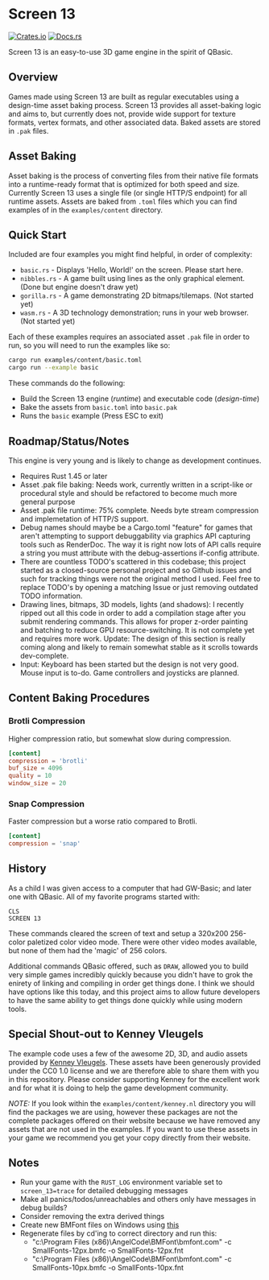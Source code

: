 # Screen 13

[![Crates.io](https://img.shields.io/crates/v/screen-13.svg)](https://crates.io/crates/screen-13)
[![Docs.rs](https://docs.rs/screen-13/badge.svg)](https://docs.rs/screen-13)

Screen 13 is an easy-to-use 3D game engine in the spirit of QBasic.

## Overview

Games made using Screen 13 are built as regular executables using a design-time asset baking process. Screen 13 provides all asset-baking logic and aims to, but currently does not, provide wide support for texture formats, vertex formats, and other associated data. Baked assets are stored in `.pak` files.

## Asset Baking

Asset baking is the process of converting files from their native file formats into a runtime-ready format that is optimized for both speed and size. Currently Screen 13 uses a single file (or single HTTP/S endpoint) for all runtime assets. Assets are baked from `.toml` files which you can find examples of in the `examples/content` directory.

## Quick Start

Included are four examples you might find helpful, in order of complexity:

- `basic.rs` - Displays 'Hello, World!' on the screen. Please start here.
- `nibbles.rs` - A game built using lines as the only graphical element. (Done but engine doesn't draw yet)
- `gorilla.rs` - A game demonstrating 2D bitmaps/tilemaps. (Not started yet)
- `wasm.rs` - A 3D technology demonstration; runs in your web browser. (Not started yet)

Each of these examples requires an associated asset `.pak` file in order to run, so you will need to run the examples like so:

```bash
cargo run examples/content/basic.toml
cargo run --example basic
```

These commands do the following:

- Build the Screen 13 engine (_runtime_) and executable code (_design-time_)
- Bake the assets from `basic.toml` into `basic.pak`
- Runs the `basic` example (Press ESC to exit)

## Roadmap/Status/Notes

This engine is very young and is likely to change as development continues.

- Requires Rust 1.45 or later
- Asset .pak file baking: Needs work, currently written in a script-like or procedural style and should be refactored to become much more general purpose
- Asset .pak file runtime: 75% complete. Needs byte stream compression and implemetation of HTTP/S support.
- Debug names should maybe be a Cargo.toml "feature" for games that aren't attempting to support debuggability via graphics API capturing tools such as RenderDoc. The way it is right now lots of API calls require a string you must attribute with the debug-assertions if-config attribute.
- There are countless TODO's scattered in this codebase; this project started as a closed-source personal project and so Github issues and such for tracking things were not the original method I used. Feel free to replace TODO's by opening a matching Issue or just removing outdated TODO information.
- Drawing lines, bitmaps, 3D models, lights (and shadows): I recently ripped out all this code in order to add a compilation stage after you submit rendering commands. This allows for proper z-order painting and batching to reduce GPU resource-switching. It is not complete yet and requires more work. Update: The design of this section is really coming along and likely to remain somewhat stable as it scrolls towards dev-complete.
- Input: Keyboard has been started but the design is not very good. Mouse input is to-do. Game controllers and joysticks are planned.

## Content Baking Procedures

### Brotli Compression

Higher compression ratio, but somewhat slow during compression.

```toml
[content]
compression = 'brotli'
buf_size = 4096
quality = 10
window_size = 20
```

### Snap Compression

Faster compression but a worse ratio compared to Brotli.

```toml
[content]
compression = 'snap'
```

## History

As a child I was given access to a computer that had GW-Basic; and later one with QBasic. All of my favorite programs started with:

```basic
CLS
SCREEN 13
```

These commands cleared the screen of text and setup a 320x200 256-color paletized color video mode. There were other video modes available, but none of them had the 'magic' of 256 colors.

Additional commands QBasic offered, such as `DRAW`, allowed you to build very simple games incredibly quickly because you didn't have to grok the enirety of linking and compiling in order get things done. I think we should have options like this today, and this project aims to allow future developers to have the same ability to get things done quickly while using modern tools.

## Special Shout-out to Kenney Vleugels

The example code uses a few of the awesome 2D, 3D, and audio assets provided by [Kenney Vleugels](https://www.kenney.nl/). These assets have been generously provided under the CC0 1.0 license and we are therefore able to share them with you in this repository. Please consider supporting Kenney for the excellent work and for what it is doing to help the game development community.

_NOTE:_ If you look within the `examples/content/kenney.nl` directory you will find the packages we are using, however these packages are not the complete packages offered on their website because we have removed any assets that are not used in the examples. If you want to use these assets in your game we recommend you get your copy directly from their website.

## Notes

- Run your game with the `RUST_LOG` environment variable set to `screen_13=trace` for detailed debugging messages
- Make all panics/todos/unreachables and others only have messages in debug builds?
- Consider removing the extra derived things
- Create new BMFont files on Windows using [this](http://www.angelcode.com/products/bmfont/)
- Regenerate files by cd'ing to correct directory and run this:
  - "c:\Program Files (x86)\AngelCode\BMFont\bmfont.com" -c SmallFonts-12px.bmfc -o SmallFonts-12px.fnt
  - "c:\Program Files (x86)\AngelCode\BMFont\bmfont.com" -c SmallFonts-10px.bmfc -o SmallFonts-10px.fnt
